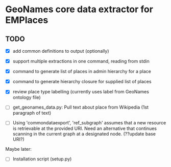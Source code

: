 # GeoNames core data extractor for EMPlaces

## TODO

- [x] add common definitions to output (optionally)
- [x] support multiple extractions in one command, reading from stdin
- [x] command to generate list of places in admin hierarchy for a place
- [x] command to generate hierarchy closure for supplied list of places
- [x] review place type labelling (currently uses label from GeoNames ontology file)
- [ ] get_geonames_data.py:  Pull text about place from Wikipedia (1st paragraph of text)

- [ ] Using 'commondataexport', 'ref_subgraph' assumes that a new resource is retrievable at the provided URI.  Need an alternative that continues scanning in the current graph at a designated node.  (??update base URI?)


Maybe later:

- [ ] Installation script (setup.py)

